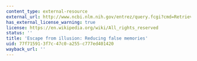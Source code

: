 ```yaml
---
content_type: external-resource
external_url: http://www.ncbi.nlm.nih.gov/entrez/query.fcgi?cmd=Retrieve&db=PubMed&dopt=Citation&list_uids=11025282
has_external_license_warning: true
license: https://en.wikipedia.org/wiki/All_rights_reserved
status: ''
title: 'Escape from illusion: Reducing false memories'
uid: 77f71591-3f7c-47c0-a255-c777ed401420
wayback_url: ''
---
```

